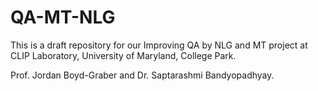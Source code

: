 # QA-MT-NLG

This is a draft repository for our Improving QA by NLG and MT project at CLIP Laboratory, University of Maryland, College Park.

Prof. Jordan Boyd-Graber and Dr. Saptarashmi Bandyopadhyay.
